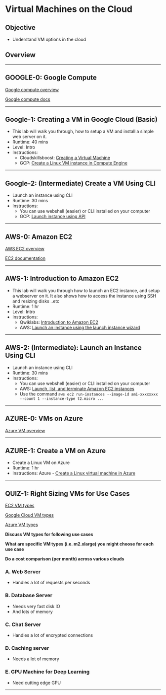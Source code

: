 # Virtual Machines on the Cloud

## Objective

* Understand VM options in the cloud

## Overview

---

## GOOGLE-0: Google Compute

[Google compute overview](https://cloud.google.com/compute/)

[Google compute docs](https://cloud.google.com/compute/docs/instances)

---

## Google-1: Creating a VM in Google Cloud (Basic)

* This lab will walk you through, how to setup a VM and install a simple web server on it.
* Runtime: 40 mins
* Level: Intro
* Instructions:
    - Cloudskillsboost: [Creating a Virtual Machine](https://www.cloudskillsboost.google/focuses/3563?catalog_rank=%7B%22rank%22%3A6%2C%22num_filters%22%3A0%2C%22has_search%22%3Atrue%7D&parent=catalog&search_id=22871506)
    - GCP: [Create a Linux VM instance in Compute Engine](https://cloud.google.com/compute/docs/create-linux-vm-instance)

---

## Google-2: (Intermediate) Create a VM Using CLI

* Launch an instance using CLI
* Runtime: 30 mins
* Instructions:
    - You can use webshell (easier) or CLI installed on your computer
    - GCP: [Launch instance using API](https://cloud.google.com/compute/docs/instances/create-start-instance#gcloud)

---

## AWS-0: Amazon EC2

[AWS EC2 overview](https://aws.amazon.com/ec2/)

[EC2 documentation](https://docs.aws.amazon.com/ec2/index.html?nc2=h_ql_doc_ec2)

---

## AWS-1: Introduction to Amazon EC2

* This lab will walk you through how to launch an EC2 instance, and setup a webserver on it.  It also shows how to access the instance using SSH and resizing disks ..etc
* Runtime: 1 hr
* Level: Intro
* Instructions: 
    - Qwiklabs: [Introduction to Amazon EC2](https://amazon.qwiklabs.com/focuses/57537?catalog_rank=%7B%22rank%22%3A13%2C%22num_filters%22%3A0%2C%22has_search%22%3Atrue%7D&parent=catalog&search_id=22871637)
    - AWS: [Launch an instance using the launch instance wizard](https://docs.aws.amazon.com/AWSEC2/latest/UserGuide/ec2-launch-instance-wizard.htmll)

---

## AWS-2: (Intermediate): Launch an Instance Using CLI

* Launch an instance using CLI
* Runtime: 30 mins
* Instructions:
    - You can use webshell (easier) or CLI installed on your computer
    - AWS: [Launch, list, and terminate Amazon EC2 instances](https://docs.aws.amazon.com/cli/latest/userguide/cli-services-ec2-instances.html)
    - Use the command `aws ec2 run-instances --image-id ami-xxxxxxxx --count 1 --instance-type t2.micro ...`


---

## AZURE-0: VMs on Azure

[Azure VM overview](https://learn.microsoft.com/en-us/azure/virtual-machines/)

---

## AZURE-1: Create a VM on Azure

* Create a Linux VM on Azure
* Runtime: 1 hr
* Instructions: Azure - [Create a Linux virtual machine in Azure](https://learn.microsoft.com/en-us/training/modules/create-linux-virtual-machine-in-azure/)

---

## QUIZ-1: Right Sizing VMs for Use Cases

[EC2 VM types](https://aws.amazon.com/ec2/instance-types/)

[Google Cloud VM types](https://cloud.google.com/compute/docs/machine-resource)

[Azure VM types](https://azure.microsoft.com/en-us/pricing/details/virtual-machines/series/)

**Discuss VM types for following use cases**

**What are specific VM types (i.e. m2.xlarge) you might choose for each use case**

**Do a cost comparison (per month) across various clouds**

### A. Web Server

* Handles a lot of requests per seconds

### B. Database Server

* Needs very fast disk IO
* And lots of memory

### C. Chat Server

* Handles a lot of encrypted connections

### D. Caching server

* Needs a lot of memory

### E. GPU Machine for Deep Learning

* Need cutting edge GPU

---